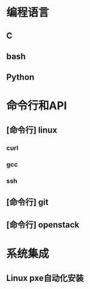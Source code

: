编程语言
========

C
---

bash
----

Python
------

命令行和API
==========

[命令行] linux
--------------

### curl

### gcc

### ssh

[命令行] git
------------

[命令行] openstack
------------------

系统集成
========

Linux pxe自动化安装
------------------
